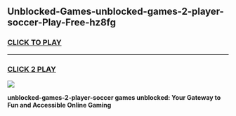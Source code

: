 
## Unblocked-Games-unblocked-games-2-player-soccer-Play-Free-hz8fg
<h3>
<a href="https://premium76.site?title=unblocked-games-2-player-soccer&ref=18A">CLICK TO PLAY</a></h3>
<hr>

<h3>
<a href="https://premium76.site?title=unblocked-games-2-player-soccer&ref=18A">CLICK 2 PLAY</a>
  
</h3>

<a href="https://premium76.site?title=unblocked-games-2-player-soccer&ref=18A"><img src="https://clearcache.store/games.png"></a>


**unblocked-games-2-player-soccer games unblocked: Your Gateway to Fun and Accessible Online Gaming**
